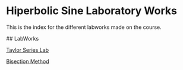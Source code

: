 # Hiperbolic Sine Laboratory Works

This is the index for the different labworks made on the course. 

## LabWorks

[Taylor Series Lab](https://github.com/AikaHorizon333/RTR105/blob/main/works/Series/Series.md)

[Bisection Method](https://github.com/AikaHorizon333/RTR105/blob/main/works/bisection/bisection.md)


